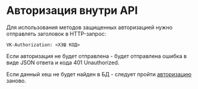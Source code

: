 # Авторизация внутри API
Для использования методов защищенных авторизацией нужно отправлять заголовок в HTTP-запрос:

`VK-Authorization: <ХЭШ КОД>`

Если авторизация не будет отправлена - будет отправлена ошибка в виде JSON ответа и кода 401 Unauthorized.

Если данный хеш не будет найден в БД - следует пройти [авторизацию](/{{route}}/{{version}}/methods/authorization "Авторизация пользователей") заново.
